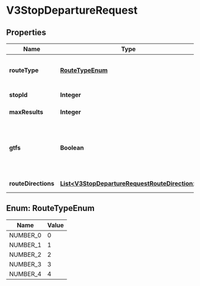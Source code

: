
# V3StopDepartureRequest

## Properties
Name | Type | Description | Notes
------------ | ------------- | ------------- | -------------
**routeType** | [**RouteTypeEnum**](#RouteTypeEnum) | Number identifying transport mode; values returned via RouteTypes API |  [optional]
**stopId** | **Integer** | Identifier of stop; values returned by Stops API |  [optional]
**maxResults** | **Integer** | Maximum number of results returned |  [optional]
**gtfs** | **Boolean** | Indicates that stop_id parameter will accept \&quot;GTFS stop_id\&quot; data and route_directions[x].route_id parameters will accept route_gtfs_id data |  [optional]
**routeDirections** | [**List&lt;V3StopDepartureRequestRouteDirection&gt;**](V3StopDepartureRequestRouteDirection.md) | The route directions to find departures for at this stop. | 


<a name="RouteTypeEnum"></a>
## Enum: RouteTypeEnum
Name | Value
---- | -----
NUMBER_0 | 0
NUMBER_1 | 1
NUMBER_2 | 2
NUMBER_3 | 3
NUMBER_4 | 4



